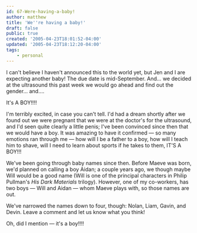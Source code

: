 ```yaml
---
id: 67-Were-having-a-baby!
author: matthew
title: 'We''re having a baby!'
draft: false
public: true
created: '2005-04-23T18:01:52-04:00'
updated: '2005-04-23T18:12:20-04:00'
tags:
    - personal
---
```

I can't believe I haven't announced this to the world yet, but Jen and I are
expecting another baby! The due date is mid-September. And… we decided at the
ultrasound this past week we would go ahead and find out the gender… and….

<!--- EXTENDED -->

It's A BOY!!!!

I'm terribly excited, in case you can't tell. I'd had a dream shortly after we
found out we were pregnant that we were at the doctor's for the ultrasound, and
I'd seen quite clearly a little penis; I've been convinced since then that we
would have a boy. It was amazing to have it confirmed — so many emotions ran
through me — how will I be a father to a boy, how will I teach him to shave,
will I need to learn about sports if he takes to them, IT'S A BOY!!!

We've been going through baby names since then. Before Maeve was born, we'd
planned on calling a boy Aidan; a couple years ago, we though maybe Will would
be a good name (Will is one of the principal characters in Philip Pullman's *His
Dark Materials* trilogy). However, one of my co-workers, has two boys — Will
and Aidan — whom Maeve plays with, so those names are out.

We've narrowed the names down to four, though: Nolan, Liam, Gavin, and Devin.
Leave a comment and let us know what you think!

Oh, did I mention — it's a boy!!!!
